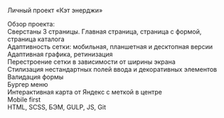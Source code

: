 Личный проект «Кэт энерджи»

Обзор проекта:<br>
Сверстаны 3 страницы. Главная страница, страница с формой, страница каталога<br>
Адаптивность сетки: мобильная, планшетная и десктопная версии<br>
Адаптивная графика, ретинизация<br>
Перестроение сетки в зависимости от ширины экрана<br>
Стилизация нестандартных полей ввода и декоративных элементов<br>
Валидация формы<br>
Бургер меню<br>
Интерактивная карта от Яндекс с меткой в центре<br>
Mobile first<br>
HTML, SCSS, БЭМ, GULP, JS, Git
